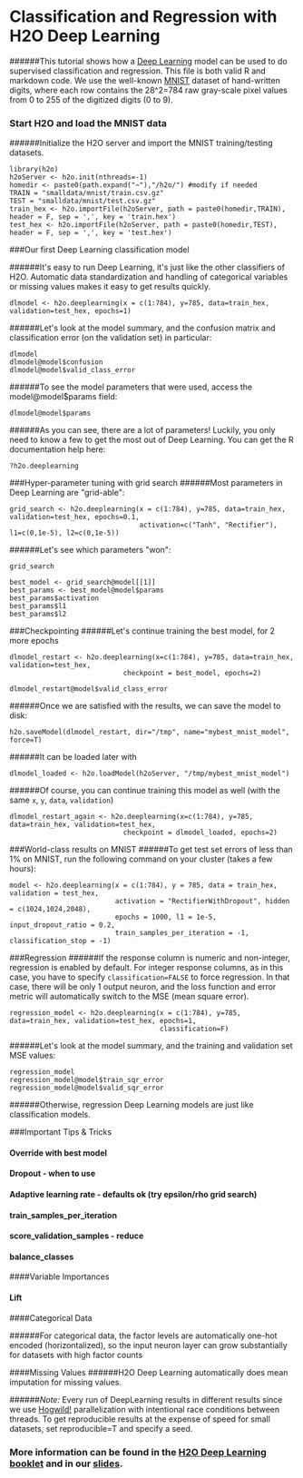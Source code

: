 # Classification and Regression with H2O Deep Learning

######This tutorial shows how a [Deep Learning](http://en.wikipedia.org/wiki/DeepLearning) model can be used to do supervised classification and regression. This file is both valid R and markdown code. We use the well-known [MNIST](http://yann.lecun.com/exdb/mnist/) dataset of hand-written digits, where each row contains the 28^2=784 raw gray-scale pixel values from 0 to 255 of the digitized digits (0 to 9). 

### Start H2O and load the MNIST data

######Initialize the H2O server and import the MNIST training/testing datasets.

    library(h2o)
    h2oServer <- h2o.init(nthreads=-1)
    homedir <- paste0(path.expand("~"),"/h2o/") #modify if needed
    TRAIN = "smalldata/mnist/train.csv.gz"
    TEST = "smalldata/mnist/test.csv.gz"
    train_hex <- h2o.importFile(h2oServer, path = paste0(homedir,TRAIN), header = F, sep = ',', key = 'train.hex')
    test_hex <- h2o.importFile(h2oServer, path = paste0(homedir,TEST), header = F, sep = ',', key = 'test.hex')
 
###Our first Deep Learning classification model

######It's easy to run Deep Learning, it's just like the other classifiers of H2O. Automatic data standardization and handling of categorical variables or missing values makes it easy to get results quickly.

    dlmodel <- h2o.deeplearning(x = c(1:784), y=785, data=train_hex, validation=test_hex, epochs=1)

######Let's look at the model summary, and the confusion matrix and classification error (on the validation set) in particular:

    dlmodel
    dlmodel@model$confusion
    dlmodel@model$valid_class_error

######To see the model parameters that were used, access the model@model$params field:
    
    dlmodel@model$params
    
######As you can see, there are a lot of parameters!  Luckily, you only need to know a few to get the most out of Deep Learning.  You can get the R documentation help here:

    ?h2o.deeplearning
    
###Hyper-parameter tuning with grid search
######Most parameters in Deep Learning are "grid-able":

    grid_search <- h2o.deeplearning(x = c(1:784), y=785, data=train_hex, validation=test_hex, epochs=0.1,
                                    activation=c("Tanh", "Rectifier"), l1=c(0,1e-5), l2=c(0,1e-5))
                                
######Let's see which parameters "won":

    grid_search
    
    best_model <- grid_search@model[[1]]
    best_params <- best_model@model$params
    best_params$activation
    best_params$l1
    best_params$l2
    
###Checkpointing
######Let's continue training the best model, for 2 more epochs

    dlmodel_restart <- h2o.deeplearning(x=c(1:784), y=785, data=train_hex, validation=test_hex,
                                checkpoint = best_model, epochs=2)

    dlmodel_restart@model$valid_class_error

######Once we are satisfied with the results, we can save the model to disk:

    h2o.saveModel(dlmodel_restart, dir="/tmp", name="mybest_mnist_model", force=T)

######It can be loaded later with
    
    dlmodel_loaded <- h2o.loadModel(h2oServer, "/tmp/mybest_mnist_model")
    
######Of course, you can continue training this model as well (with the same `x`, `y`, `data`, `validation`)

    dlmodel_restart_again <- h2o.deeplearning(x=c(1:784), y=785, data=train_hex, validation=test_hex,
                                checkpoint = dlmodel_loaded, epochs=2)

###World-class results on MNIST
######To get test set errors of less than 1% on MNIST, run the following command on your cluster (takes a few hours):

    model <- h2o.deeplearning(x = c(1:784), y = 785, data = train_hex, validation = test_hex,
                              activation = "RectifierWithDropout", hidden = c(1024,1024,2048),
                              epochs = 1000, l1 = 1e-5, input_dropout_ratio = 0.2,
                              train_samples_per_iteration = -1, classification_stop = -1)
                              
###Regression
######If the response column is numeric and non-integer, regression is enabled by default.  For integer response columns, as in this case, you have to specify `classification=FALSE` to force regression.  In that case, there will be only 1 output neuron, and the loss function and error metric will automatically switch to the MSE (mean square error).

    regression_model <- h2o.deeplearning(x = c(1:784), y=785, data=train_hex, validation=test_hex, epochs=1, 
                                         classification=F)

######Let's look at the model summary, and the training and validation set MSE values:

    regression_model
    regression_model@model$train_sqr_error
    regression_model@model$valid_sqr_error
    
######Otherwise, regression Deep Learning models are just like classification models.

###Important Tips & Tricks

#### Override with best model

#### Dropout - when to use

#### Adaptive learning rate - defaults ok (try epsilon/rho grid search)

#### train_samples_per_iteration

#### score_validation_samples - reduce

#### balance_classes

####Variable Importances

#### Lift

####Categorical Data

######For categorical data, the factor levels are automatically one-hot encoded (horizontalized), so the input neuron layer 
can grow substantially for datasets with high factor counts


####Missing Values
######H2O Deep Learning automatically does mean imputation for missing values.


######*Note:* Every run of DeepLearning results in different results since we use [Hogwild!](http://www.eecs.berkeley.edu/~brecht/papers/hogwildTR.pdf) parallelization with intentional race conditions between threads.  To get reproducible results at the expense of speed for small datasets, set reproducible=T and specify a seed.

### More information can be found in the [H2O Deep Learning booklet](https://t.co/kWzyFMGJ2S) and in our [slides](http://www.slideshare.net/0xdata/presentations).
